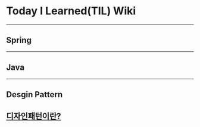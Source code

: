 # Today I Learned(TIL) Wiki
---

## Spring
---

## Java
---

## Desgin Pattern
[디자인패턴이란?](./desginpattern/Why_Desgin_Pattern.md)
---
